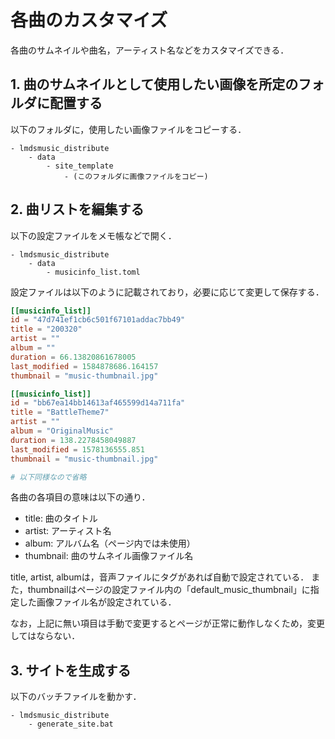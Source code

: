 
# 各曲のカスタマイズ
各曲のサムネイルや曲名，アーティスト名などをカスタマイズできる．

## 1. 曲のサムネイルとして使用したい画像を所定のフォルダに配置する
以下のフォルダに，使用したい画像ファイルをコピーする．

```
- lmdsmusic_distribute
    - data
        - site_template
            - (このフォルダに画像ファイルをコピー)
```

## 2. 曲リストを編集する
以下の設定ファイルをメモ帳などで開く．

```
- lmdsmusic_distribute
    - data
        - musicinfo_list.toml
```

設定ファイルは以下のように記載されており，必要に応じて変更して保存する．

``` toml
[[musicinfo_list]]
id = "47d741ef1cb6c501f67101addac7bb49"
title = "200320"
artist = ""
album = ""
duration = 66.13820861678005
last_modified = 1584878686.164157
thumbnail = "music-thumbnail.jpg"

[[musicinfo_list]]
id = "bb67ea14bb14613af465599d14a711fa"
title = "BattleTheme7"
artist = ""
album = "OriginalMusic"
duration = 138.2278458049887
last_modified = 1578136555.851
thumbnail = "music-thumbnail.jpg"

# 以下同様なので省略
```

各曲の各項目の意味は以下の通り．

- title: 曲のタイトル
- artist: アーティスト名
- album: アルバム名（ページ内では未使用）
- thumbnail: 曲のサムネイル画像ファイル名

title, artist, albumは，音声ファイルにタグがあれば自動で設定されている．
また，thumbnailはページの設定ファイル内の「default_music_thumbnail」に指定した画像ファイル名が設定されている．

なお，上記に無い項目は手動で変更するとページが正常に動作しなくため，変更してはならない．

## 3. サイトを生成する
以下のバッチファイルを動かす．

```
- lmdsmusic_distribute
    - generate_site.bat
```
